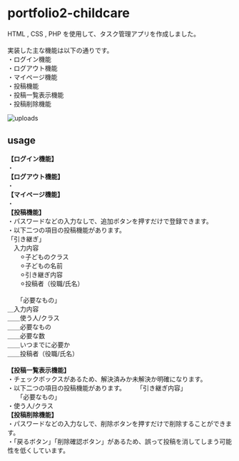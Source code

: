 # portfolio2-childcare
HTML , CSS  , PHP を使用して、タスク管理アプリを作成しました。<br>
<br>
実装した主な機能は以下の通りです。<br>
・ログイン機能<br>
・ログアウト機能<br>
・マイページ機能<br>
・投稿機能<br>
・投稿一覧表示機能<br>
・投稿削除機能<br>

![uploads](./uploads/readme-.png)

## usage
__【ログイン機能】__<br>
・
<br>
__【ログアウト機能】__<br>
・
<br>
__【マイページ機能】__<br>
・
<br>
__【投稿機能】__<br>
・パスワードなどの入力なしで、追加ボタンを押すだけで登録できます。<br>
・以下二つの項目の投稿機能があります。<br>
「引き継ぎ」<br>
&emsp;入力内容<br>
&emsp;&emsp;⚪︎子どものクラス<br>
&emsp;&emsp;⚪︎子どもの名前<br>
&emsp;&emsp;⚪︎引き継ぎ内容<br>
&emsp;&emsp;⚪︎投稿者（役職/氏名）<br>
  <br>
　　「必要なもの」<br>
＿入力内容<br>
＿＿使う人/クラス<br>
＿＿必要なもの<br>
＿＿必要な数<br>
＿＿いつまでに必要か<br>
＿＿投稿者（役職/氏名）<br>
<br>
__【投稿一覧表示機能】__<br>
・チェックボックスがあるため、解決済みか未解決か明確になります。<br>
・以下二つの項目の投稿機能があります。
　　「引き継ぎ内容」
  <br>
　　「必要なもの」
 <br>
・使う人/クラス
<br>
__【投稿削除機能】__<br>
・パスワードなどの入力なしで、削除ボタンを押すだけで削除することができます。<br>
・「戻るボタン」「削除確認ボタン」があるため、誤って投稿を消してしまう可能性を低くしています。
